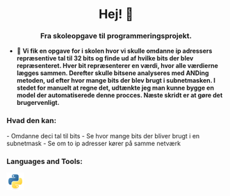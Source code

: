 <h1 align="center">Hej! 👋</h1>
<h3 align="center">Fra skoleopgave til programmeringsprojekt.</h3>

- 💬
**Vi fik en opgave for i skolen hvor vi skulle omdanne ip adressers repræsentive tal til 32 bits og finde ud af hvilke bits der blev repræsenteret. Hver bit repræsenterer en værdi, hvor alle værdierne lægges sammen. Derefter skulle bitsene analyseres med ANDing metoden, ud efter hvor mange bits der blev brugt i subnetmasken. I stedet for manuelt at regne det, udtænkte jeg man kunne bygge en model der automatiserede denne procces. Næste skridt er at gøre det brugervenligt.**

<h3 align="left">Hvad den kan:</h3>
- Omdanne deci tal til bits
- Se hvor mange bits der bliver brugt i en subnetmask
- Se om to ip adresser kører på samme netværk
<p align="left">
</p>

<h3 align="left">Languages and Tools:</h3>
<p align="left"> <a href="https://www.python.org" target="_blank" rel="noreferrer"> <img src="https://raw.githubusercontent.com/devicons/devicon/master/icons/python/python-original.svg" alt="python" width="40" height="40"/> </a> </p>
